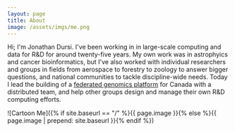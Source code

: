 ```yaml
---
layout: page
title: About
image: /assets/imgs/me.png
---
```


Hi; I'm Jonathan Dursi.  I've been working in in large-scale computing and data for R&D for around twenty-five years.
My own work was in astrophyics and cancer bioinformatics, but I've also worked with individual researchers and groups
in fields from aerospace to forestry to zoology to answer bigger questions, and national communities to
tackle discipline-wide needs.  Today I lead the building of a [federated genomics platform](https://www.distributedgenomics.ca)
for Canada with a distributed team, and help other groups design and manage their own R&D computing efforts.

![Cartoon Me]({% if site.baseurl == "/" %}{{ page.image }}{% else %}{{ page.image | prepend: site.baseurl }}{% endif %})